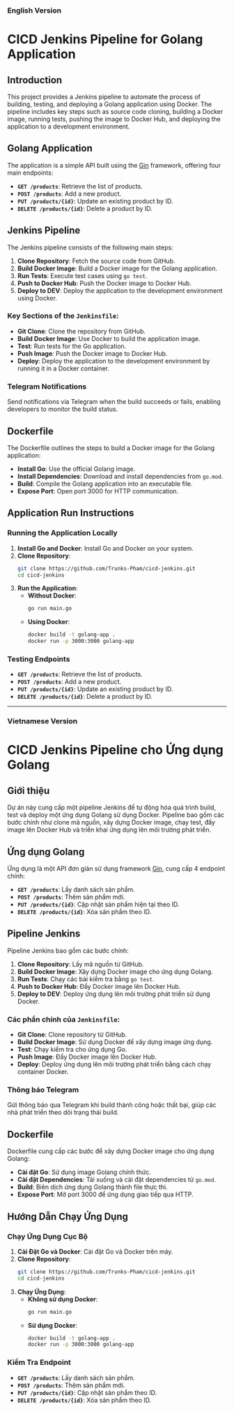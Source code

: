 ### English Version  

# CICD Jenkins Pipeline for Golang Application  

## Introduction  

This project provides a Jenkins pipeline to automate the process of building, testing, and deploying a Golang application using Docker. The pipeline includes key steps such as source code cloning, building a Docker image, running tests, pushing the image to Docker Hub, and deploying the application to a development environment.  

## Golang Application  

The application is a simple API built using the [Gin](https://github.com/gin-gonic/gin) framework, offering four main endpoints:  

- **`GET /products`**: Retrieve the list of products.  
- **`POST /products`**: Add a new product.  
- **`PUT /products/{id}`**: Update an existing product by ID.  
- **`DELETE /products/{id}`**: Delete a product by ID.  

## Jenkins Pipeline  

The Jenkins pipeline consists of the following main steps:  

1. **Clone Repository**: Fetch the source code from GitHub.  
2. **Build Docker Image**: Build a Docker image for the Golang application.  
3. **Run Tests**: Execute test cases using `go test`.  
4. **Push to Docker Hub**: Push the Docker image to Docker Hub.  
5. **Deploy to DEV**: Deploy the application to the development environment using Docker.  

### Key Sections of the `Jenkinsfile`:  

- **Git Clone**: Clone the repository from GitHub.  
- **Build Docker Image**: Use Docker to build the application image.  
- **Test**: Run tests for the Go application.  
- **Push Image**: Push the Docker image to Docker Hub.  
- **Deploy**: Deploy the application to the development environment by running it in a Docker container.  

### Telegram Notifications  

Send notifications via Telegram when the build succeeds or fails, enabling developers to monitor the build status.  

## Dockerfile  

The Dockerfile outlines the steps to build a Docker image for the Golang application:  

- **Install Go**: Use the official Golang image.  
- **Install Dependencies**: Download and install dependencies from `go.mod`.  
- **Build**: Compile the Golang application into an executable file.  
- **Expose Port**: Open port 3000 for HTTP communication.  

## Application Run Instructions  

### Running the Application Locally  

1. **Install Go and Docker**: Install Go and Docker on your system.  
2. **Clone Repository**:  
   ```bash  
   git clone https://github.com/Trunks-Pham/cicd-jenkins.git  
   cd cicd-jenkins  
   ```  
3. **Run the Application**:  
   - **Without Docker**:  
     ```bash  
     go run main.go  
     ```  
   - **Using Docker**:  
     ```bash  
     docker build -t golang-app .  
     docker run -p 3000:3000 golang-app  
     ```  

### Testing Endpoints  

- **`GET /products`**: Retrieve the list of products.  
- **`POST /products`**: Add a new product.  
- **`PUT /products/{id}`**: Update an existing product by ID.  
- **`DELETE /products/{id}`**: Delete a product by ID.  

---

### Vietnamese Version  

# CICD Jenkins Pipeline cho Ứng dụng Golang  

## Giới thiệu  

Dự án này cung cấp một pipeline Jenkins để tự động hóa quá trình build, test và deploy một ứng dụng Golang sử dụng Docker. Pipeline bao gồm các bước chính như clone mã nguồn, xây dựng Docker image, chạy test, đẩy image lên Docker Hub và triển khai ứng dụng lên môi trường phát triển.  

## Ứng dụng Golang  

Ứng dụng là một API đơn giản sử dụng framework [Gin](https://github.com/gin-gonic/gin), cung cấp 4 endpoint chính:  

- **`GET /products`**: Lấy danh sách sản phẩm.  
- **`POST /products`**: Thêm sản phẩm mới.  
- **`PUT /products/{id}`**: Cập nhật sản phẩm hiện tại theo ID.  
- **`DELETE /products/{id}`**: Xóa sản phẩm theo ID.  

## Pipeline Jenkins  

Pipeline Jenkins bao gồm các bước chính:  

1. **Clone Repository**: Lấy mã nguồn từ GitHub.  
2. **Build Docker Image**: Xây dựng Docker image cho ứng dụng Golang.  
3. **Run Tests**: Chạy các bài kiểm tra bằng `go test`.  
4. **Push to Docker Hub**: Đẩy Docker image lên Docker Hub.  
5. **Deploy to DEV**: Deploy ứng dụng lên môi trường phát triển sử dụng Docker.  

### Các phần chính của `Jenkinsfile`:  

- **Git Clone**: Clone repository từ GitHub.  
- **Build Docker Image**: Sử dụng Docker để xây dựng image ứng dụng.  
- **Test**: Chạy kiểm tra cho ứng dụng Go.  
- **Push Image**: Đẩy Docker image lên Docker Hub.  
- **Deploy**: Deploy ứng dụng lên môi trường phát triển bằng cách chạy container Docker.  

### Thông báo Telegram  

Gửi thông báo qua Telegram khi build thành công hoặc thất bại, giúp các nhà phát triển theo dõi trạng thái build.  

## Dockerfile  

Dockerfile cung cấp các bước để xây dựng Docker image cho ứng dụng Golang:  

- **Cài đặt Go**: Sử dụng image Golang chính thức.  
- **Cài đặt Dependencies**: Tải xuống và cài đặt dependencies từ `go.mod`.  
- **Build**: Biên dịch ứng dụng Golang thành file thực thi.  
- **Expose Port**: Mở port 3000 để ứng dụng giao tiếp qua HTTP.  

## Hướng Dẫn Chạy Ứng Dụng  

### Chạy Ứng Dụng Cục Bộ  

1. **Cài Đặt Go và Docker**: Cài đặt Go và Docker trên máy.  
2. **Clone Repository**:  
   ```bash  
   git clone https://github.com/Trunks-Pham/cicd-jenkins.git  
   cd cicd-jenkins  
   ```  
3. **Chạy Ứng Dụng**:  
   - **Không sử dụng Docker**:  
     ```bash  
     go run main.go  
     ```  
   - **Sử dụng Docker**:  
     ```bash  
     docker build -t golang-app .  
     docker run -p 3000:3000 golang-app  
     ```  
 
### Kiểm Tra Endpoint  

- **`GET /products`**: Lấy danh sách sản phẩm.  
- **`POST /products`**: Thêm sản phẩm mới.  
- **`PUT /products/{id}`**: Cập nhật sản phẩm theo ID.  
- **`DELETE /products/{id}`**: Xóa sản phẩm theo ID.  
 